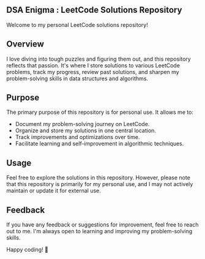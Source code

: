## DSA Enigma :  LeetCode Solutions Repository

Welcome to my personal LeetCode solutions repository! 

## Overview
I love diving into tough puzzles and figuring them out, and this repository reflects that passion. It's where I store solutions to various LeetCode problems, track my progress, review past solutions, and sharpen my problem-solving skills in data structures and algorithms.

## Purpose

The primary purpose of this repository is for personal use. It allows me to:

- Document my problem-solving journey on LeetCode.
- Organize and store my solutions in one central location.
- Track improvements and optimizations over time.
- Facilitate learning and self-improvement in algorithmic techniques.

## Usage

Feel free to explore the solutions in this repository. However, please note that this repository is primarily for my personal use, and I may not actively maintain or update it for external use.

## Feedback

If you have any feedback or suggestions for improvement, feel free to reach out to me. I'm always open to learning and improving my problem-solving skills.

Happy coding! 🚀
